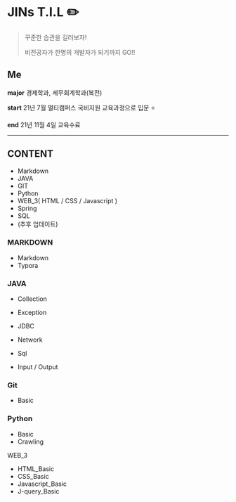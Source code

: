 # JINs T.I.L :pencil2:

> 꾸준한 습관을 길러보자!
>
> 비전공자가 한명의 개발자가 되기까지 GO!!



## Me

**major** 경제학과, 세무회계학과(복전)

**start**  21년 7월 멀티캠퍼스 국비지원 교육과정으로 입문 :star:

**end**  21년 11월 4일 교육수료



---

## CONTENT

- Markdown
- JAVA
- GIT
- Python
- WEB_3( HTML / CSS / Javascript )
- Spring
- SQL
- (추후 업데이트)



### MARKDOWN

- Markdown
- Typora



### JAVA

- Collection

- Exception

- JDBC

- Network

- Sql

- Input / Output

  

### Git

- Basic



### Python

- Basic
- Crawling



WEB_3

- HTML_Basic
- CSS_Basic
- Javascript_Basic
- J-query_Basic
